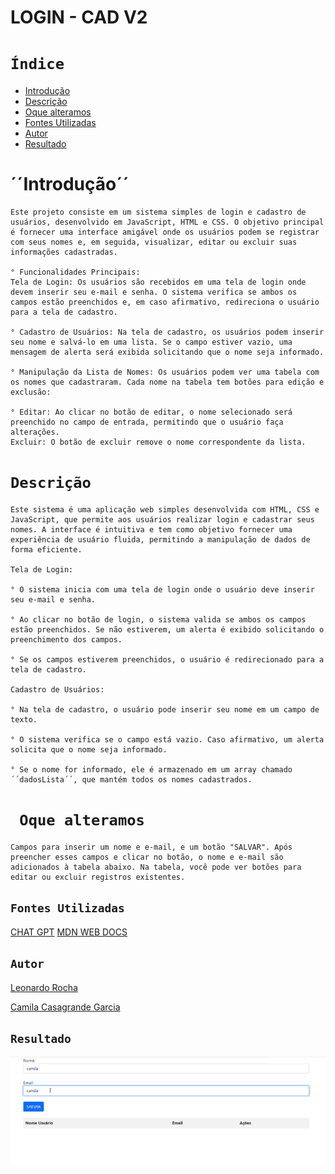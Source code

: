 # LOGIN - CAD V2
 
# ``Índice``
 
* [Introdução](#introdução)
* [Descrição](#descrição)
* [Oque alteramos](#oque-alteramos)
* [Fontes Utilizadas](#fontes-utilizadas)
* [Autor](#autor)
* [Resultado](#resultado)
 
# ´´Introdução´´
    Este projeto consiste em um sistema simples de login e cadastro de usuários, desenvolvido em JavaScript, HTML e CSS. O objetivo principal é fornecer uma interface amigável onde os usuários podem se registrar com seus nomes e, em seguida, visualizar, editar ou excluir suas informações cadastradas.
 
    ° Funcionalidades Principais:
    Tela de Login: Os usuários são recebidos em uma tela de login onde devem inserir seu e-mail e senha. O sistema verifica se ambos os campos estão preenchidos e, em caso afirmativo, redireciona o usuário para a tela de cadastro.
 
    ° Cadastro de Usuários: Na tela de cadastro, os usuários podem inserir seu nome e salvá-lo em uma lista. Se o campo estiver vazio, uma mensagem de alerta será exibida solicitando que o nome seja informado.
 
    ° Manipulação da Lista de Nomes: Os usuários podem ver uma tabela com os nomes que cadastraram. Cada nome na tabela tem botões para edição e exclusão:
 
    ° Editar: Ao clicar no botão de editar, o nome selecionado será preenchido no campo de entrada, permitindo que o usuário faça alterações.
    Excluir: O botão de excluir remove o nome correspondente da lista.
 
# ``Descrição``
    Este sistema é uma aplicação web simples desenvolvida com HTML, CSS e JavaScript, que permite aos usuários realizar login e cadastrar seus nomes. A interface é intuitiva e tem como objetivo fornecer uma experiência de usuário fluida, permitindo a manipulação de dados de forma eficiente.
 
    Tela de Login:
 
    ° O sistema inicia com uma tela de login onde o usuário deve inserir seu e-mail e senha.
 
    ° Ao clicar no botão de login, o sistema valida se ambos os campos estão preenchidos. Se não estiverem, um alerta é exibido solicitando o preenchimento dos campos.
 
    ° Se os campos estiverem preenchidos, o usuário é redirecionado para a tela de cadastro.
 
    Cadastro de Usuários:
 
    ° Na tela de cadastro, o usuário pode inserir seu nome em um campo de texto.
 
    ° O sistema verifica se o campo está vazio. Caso afirmativo, um alerta solicita que o nome seja informado.
 
    ° Se o nome for informado, ele é armazenado em um array chamado ´´dadosLista´´, que mantém todos os nomes cadastrados.
 
# `` Oque alteramos``
    Campos para inserir um nome e e-mail, e um botão "SALVAR". Após preencher esses campos e clicar no botão, o nome e e-mail são adicionados à tabela abaixo. Na tabela, você pode ver botões para editar ou excluir registros existentes.
 
## ``Fontes Utilizadas``
[CHAT GPT](https://chatgpt.com/)
[MDN WEB DOCS](https://developer.mozilla.org/pt-BR/docs/Web/JavaScript/Guide/Indexed_collections)
 
## ``Autor``
[Leonardo Rocha](https://github.com/LeonardoRochaMarista)

[Camila Casagrande Garcia](https://github.com/camilacasagrande)
 
## ``Resultado``
![](img/tela.gif)